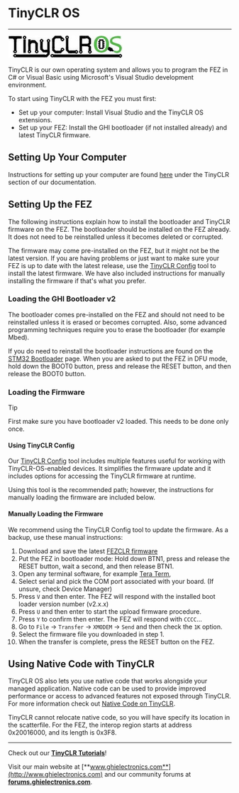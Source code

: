 # TinyCLR OS
---
![TinyCLR Logo](../../software/tinyclr/images/tinyclr-logo-noborder.jpg)

TinyCLR is our own operating system and allows you to program the FEZ in C# or Visual Basic using Microsoft's Visual Studio development environment.

To start using TinyCLR with the FEZ you must first:
* Set up your computer:  Install Visual Studio and the TinyCLR OS extensions.
* Set up your FEZ:  Install the GHI bootloader (if not installed already) and latest TinyCLR firmware.

## Setting Up Your Computer
Instructions for setting up your computer are found [here](../../software/tinyclr/getting-started.md) under the TinyCLR section of our documentation.

## Setting Up the FEZ
The following instructions explain how to install the bootloader and TinyCLR firmware on the FEZ.  The bootloader should be installed on the FEZ already.  It does not need to be reinstalled unless it becomes deleted or corrupted.

The firmware may come pre-installed on the FEZ, but it might not be the latest version.  If you are having problems or just want to make sure your FEZ is up to date with the latest release, use the [TinyCLR Config](../../software/tinyclr/tinyclr-config.md) tool to install the latest firmware.  We have also included instructions for manually installing the firmware if that's what you prefer.

### Loading the GHI Bootloader v2
The bootloader comes pre-installed on the FEZ and should not need to be reinstalled unless it is erased or becomes corrupted. Also, some advanced programming techniques require you to erase the bootloader (for example Mbed).

If you do need to reinstall the bootloader instructions are found on the [STM32 Bootloader](../../software/loaders/stm32-bootloader.md) page. When you are asked to put the FEZ in DFU mode, hold down the BOOT0 button, press and release the RESET button, and then release the BOOT0 button.

### Loading the Firmware
> [!Tip]
> First make sure you have bootloader v2 loaded. This needs to be done only once.

#### Using TinyCLR Config
Our [TinyCLR Config](../../software/tinyclr/tinyclr-config.md) tool includes multiple features useful for working with TinyCLR-OS-enabled devices. It simplifies the firmware update and it includes options for accessing the TinyCLR firmware at runtime.

Using this tool is the recommended path; however, the instructions for manually loading the firmware are included below.

#### Manually Loading the Firmware
We recommend using the TinyCLR Config tool to update the firmware. As a backup, use these manual instructions:

1. Download and save the latest [FEZCLR firmware](../../software/tinyclr/downloads.md)
2. Put the FEZ in bootloader mode: Hold down BTN1, press and release the RESET button, wait a second, and then release BTN1.
3. Open any terminal software, for example [Tera Term](http://ttssh2.osdn.jp/),
4. Select serial and pick the COM port associated with your board. (If unsure, check Device Manager)
5. Press `V` and then enter. The FEZ will respond with the installed boot loader version number (v2.x.x)
6. Press `U` and then enter to start the upload firmware procedure.
7. Press `Y` to confirm then enter. The FEZ will respond with `CCCC`...
8. Go to `File` -> `Transfer` -> `XMODEM` -> `Send` and then check the `1K` option.
9. Select the firmware file you downloaded in step 1.
10. When the transfer is complete, press the RESET button on the FEZ.

## Using Native Code with TinyCLR
TinyCLR OS also lets you use native code that works alongside your managed application. Native code can be used to provide improved performance or access to advanced features not exposed through TinyCLR. For more information check out [Native Code on TinyCLR](../../software/tinyclr/native/intro.md).

TinyCLR cannot relocate native code, so you will have specify its location in the scatterfile. For the FEZ, the interop region starts at address 0x20016000, and its length is 0x3F8.


***
Check out our [**TinyCLR Tutorials**](../../software/tinyclr/tutorials/intro.md)!

Visit our main website at [**www.ghielectronics.com**](http://www.ghielectronics.com) and our community forums at [**forums.ghielectronics.com**](https://forums.ghielectronics.com/).
